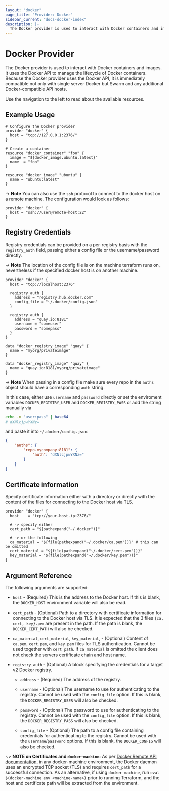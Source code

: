```yaml
---
layout: "docker"
page_title: "Provider: Docker"
sidebar_current: "docs-docker-index"
description: |-
  The Docker provider is used to interact with Docker containers and images.
---
```


# Docker Provider

The Docker provider is used to interact with Docker containers and images.
It uses the Docker API to manage the lifecycle of Docker containers. Because
the Docker provider uses the Docker API, it is immediately compatible not
only with single server Docker but Swarm and any additional Docker-compatible
API hosts.

Use the navigation to the left to read about the available resources.

## Example Usage

```hcl
# Configure the Docker provider
provider "docker" {
  host = "tcp://127.0.0.1:2376/"
}

# Create a container
resource "docker_container" "foo" {
  image = "${docker_image.ubuntu.latest}"
  name  = "foo"
}

resource "docker_image" "ubuntu" {
  name = "ubuntu:latest"
}
```

-> **Note**
You can also use the `ssh` protocol to connect to the docker host on a remote machine.
The configuration would look as follows:

```hcl
provider "docker" {
  host = "ssh://user@remote-host:22"
}
```

## Registry Credentials

Registry credentials can be provided on a per-registry basis with the `registry_auth`
field, passing either a config file or the username/password directly.

-> **Note**
The location of the config file is on the machine terraform runs on, nevertheless if the specified docker host is on another machine.

``` hcl
provider "docker" {
  host = "tcp://localhost:2376"

  registry_auth {
    address = "registry.hub.docker.com"
    config_file = "~/.docker/config.json"
  }

  registry_auth {
    address = "quay.io:8181"
    username = "someuser"
    password = "somepass"
  }
}

data "docker_registry_image" "quay" {
  name = "myorg/privateimage"
}

data "docker_registry_image" "quay" {
  name = "quay.io:8181/myorg/privateimage"
}
```

-> **Note**
When passing in a config file make sure every repo in the `auths` object should have
a corresponding `auth` string. 

In this case, either use `username` and `password` directly or set the enviroment variables `DOCKER_REGISTRY_USER` and `DOCKER_REGISTRY_PASS` or add the string manually via

```sh
echo -n "user:pass" | base64
# dXNlcjpwYXNz=
``` 

and paste it into `~/.docker/config.json`:

```json
{
	"auths": {
		"repo.mycompany:8181": {
			"auth": "dXNlcjpwYXNz="
		}
	}	
}
```

## Certificate information

Specify certificate information either with a directory or
directly with the content of the files for connecting to the Docker host via TLS.

```hcl
provider "docker" {
  host    = "tcp://your-host-ip:2376/"

  # -> specify either
  cert_path = "${pathexpand("~/.docker")}"

  # -> or the following
  ca_material = "${file(pathexpand("~/.docker/ca.pem"))}" # this can be omitted
  cert_material = "${file(pathexpand("~/.docker/cert.pem"))}"
  key_material = "${file(pathexpand("~/.docker/key.pem"))}"
}
```

## Argument Reference

The following arguments are supported:

* `host` - (Required) This is the address to the Docker host. If this is
  blank, the `DOCKER_HOST` environment variable will also be read.

* `cert_path` - (Optional) Path to a directory with certificate information
  for connecting to the Docker host via TLS. It is expected that the 3 files `{ca, cert, key}.pem` 
  are present in the path. If the path is blank, the `DOCKER_CERT_PATH` will also be checked.

* `ca_material`, `cert_material`, `key_material`, - (Optional) Content of `ca.pem`, `cert.pem`, and `key.pem` files
  for TLS authentication. Cannot be used together with `cert_path`. If `ca_material` is omitted
  the client does not check the servers certificate chain and host name.

* `registry_auth` - (Optional) A block specifying the credentials for a target
  v2 Docker registry.
   
  * `address` - (Required) The address of the registry.
 
  * `username` - (Optional) The username to use for authenticating to the registry.
  Cannot be used with the `config_file` option. If this is blank, the `DOCKER_REGISTRY_USER`
  will also be checked.
 
  * `password` - (Optional) The password to use for authenticating to the registry.
  Cannot be used with the `config_file` option. If this is blank, the `DOCKER_REGISTRY_PASS`
  will also be checked.
 
  * `config_file` - (Optional) The path to a config file containing credentials for
  authenticating to the registry. Cannot be used with the `username`/`password` options.
  If this is blank, the `DOCKER_CONFIG` will also be checked.
 
 

~> **NOTE on Certificates and `docker-machine`:**  As per [Docker Remote API
documentation](https://docs.docker.com/engine/reference/api/docker_remote_api/),
in any docker-machine environment, the Docker daemon uses an encrypted TCP
socket (TLS) and requires `cert_path` for a successful connection. As an alternative,
if using `docker-machine`, run `eval $(docker-machine env <machine-name>)` prior
to running Terraform, and the host and certificate path will be extracted from
the environment.
